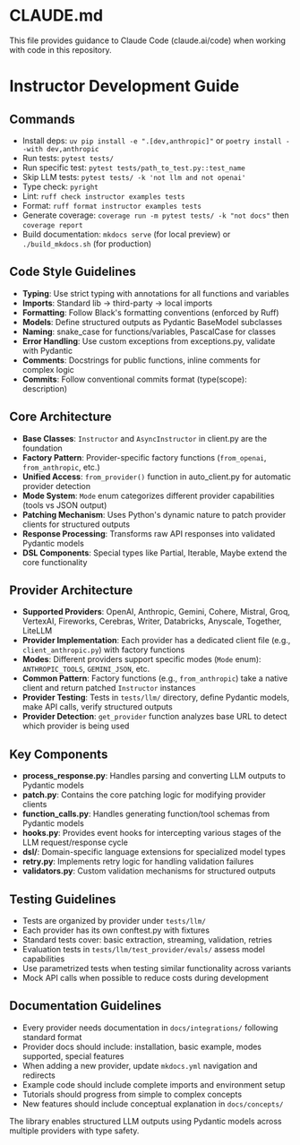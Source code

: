 # CLAUDE.md

This file provides guidance to Claude Code (claude.ai/code) when working with code in this repository.

# Instructor Development Guide

## Commands
- Install deps: `uv pip install -e ".[dev,anthropic]"` or `poetry install --with dev,anthropic`
- Run tests: `pytest tests/`
- Run specific test: `pytest tests/path_to_test.py::test_name`
- Skip LLM tests: `pytest tests/ -k 'not llm and not openai'`
- Type check: `pyright`
- Lint: `ruff check instructor examples tests`
- Format: `ruff format instructor examples tests`
- Generate coverage: `coverage run -m pytest tests/ -k "not docs"` then `coverage report`
- Build documentation: `mkdocs serve` (for local preview) or `./build_mkdocs.sh` (for production)

## Code Style Guidelines
- **Typing**: Use strict typing with annotations for all functions and variables
- **Imports**: Standard lib → third-party → local imports
- **Formatting**: Follow Black's formatting conventions (enforced by Ruff)
- **Models**: Define structured outputs as Pydantic BaseModel subclasses
- **Naming**: snake_case for functions/variables, PascalCase for classes
- **Error Handling**: Use custom exceptions from exceptions.py, validate with Pydantic
- **Comments**: Docstrings for public functions, inline comments for complex logic
- **Commits**: Follow conventional commits format (type(scope): description)

## Core Architecture
- **Base Classes**: `Instructor` and `AsyncInstructor` in client.py are the foundation
- **Factory Pattern**: Provider-specific factory functions (`from_openai`, `from_anthropic`, etc.)
- **Unified Access**: `from_provider()` function in auto_client.py for automatic provider detection
- **Mode System**: `Mode` enum categorizes different provider capabilities (tools vs JSON output)
- **Patching Mechanism**: Uses Python's dynamic nature to patch provider clients for structured outputs
- **Response Processing**: Transforms raw API responses into validated Pydantic models
- **DSL Components**: Special types like Partial, Iterable, Maybe extend the core functionality

## Provider Architecture
- **Supported Providers**: OpenAI, Anthropic, Gemini, Cohere, Mistral, Groq, VertexAI, Fireworks, Cerebras, Writer, Databricks, Anyscale, Together, LiteLLM
- **Provider Implementation**: Each provider has a dedicated client file (e.g., `client_anthropic.py`) with factory functions
- **Modes**: Different providers support specific modes (`Mode` enum): `ANTHROPIC_TOOLS`, `GEMINI_JSON`, etc.
- **Common Pattern**: Factory functions (e.g., `from_anthropic`) take a native client and return patched `Instructor` instances
- **Provider Testing**: Tests in `tests/llm/` directory, define Pydantic models, make API calls, verify structured outputs
- **Provider Detection**: `get_provider` function analyzes base URL to detect which provider is being used

## Key Components
- **process_response.py**: Handles parsing and converting LLM outputs to Pydantic models
- **patch.py**: Contains the core patching logic for modifying provider clients
- **function_calls.py**: Handles generating function/tool schemas from Pydantic models
- **hooks.py**: Provides event hooks for intercepting various stages of the LLM request/response cycle
- **dsl/**: Domain-specific language extensions for specialized model types
- **retry.py**: Implements retry logic for handling validation failures
- **validators.py**: Custom validation mechanisms for structured outputs

## Testing Guidelines
- Tests are organized by provider under `tests/llm/`
- Each provider has its own conftest.py with fixtures
- Standard tests cover: basic extraction, streaming, validation, retries
- Evaluation tests in `tests/llm/test_provider/evals/` assess model capabilities
- Use parametrized tests when testing similar functionality across variants
- Mock API calls when possible to reduce costs during development

## Documentation Guidelines
- Every provider needs documentation in `docs/integrations/` following standard format
- Provider docs should include: installation, basic example, modes supported, special features
- When adding a new provider, update `mkdocs.yml` navigation and redirects
- Example code should include complete imports and environment setup
- Tutorials should progress from simple to complex concepts
- New features should include conceptual explanation in `docs/concepts/`

The library enables structured LLM outputs using Pydantic models across multiple providers with type safety.